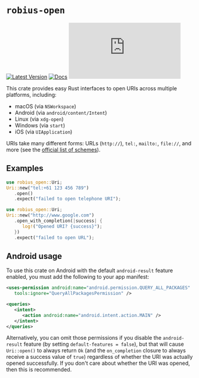# `robius-open`

[![Latest Version](https://img.shields.io/crates/v/robius-open.svg)](https://crates.io/crates/robius-open)
[![Docs](https://docs.rs/robius-open/badge.svg)](https://docs.rs/robius-open/latest/robius_open/)
[![Project Robius Matrix Chat](https://img.shields.io/matrix/robius-general%3Amatrix.org?server_fqdn=matrix.org&style=flat&logo=matrix&label=Project%20Robius%20Matrix%20Chat&color=B7410E)](https://matrix.to/#/#robius:matrix.org)

This crate provides easy Rust interfaces to open URIs across multiple platforms, including:
- macOS (via `NSWorkspace`)
- Android (via `android/content/Intent`)
- Linux (via `xdg-open`)
- Windows (via `start`)
- iOS (via `UIApplication`)

URIs take many different forms: URLs (`http://`), `tel:`, `mailto:`, `file://`, and more (see the [official list of schemes](https://www.iana.org/assignments/uri-schemes/uri-schemes.xhtml)).

## Examples

```rust
use robius_open::Uri;
Uri::new("tel:+61 123 456 789")
   .open()
   .expect("failed to open telephone URI");
```

```rust
use robius_open::Uri;
Uri::new("http://www.google.com")
   .open_with_completion(|success| {
      log!("Opened URI? {success}");
   })
   .expect("failed to open URL");
```


## Android usage
To use this crate on Android with the default `android-result` feature enabled,
you must add the following to your app manifest:
```xml
<uses-permission android:name="android.permission.QUERY_ALL_PACKAGES"
   tools:ignore="QueryAllPackagesPermission" />

<queries>
   <intent>
      <action android:name="android.intent.action.MAIN" />
   </intent>
</queries>
```

Alternatively, you can omit those permissions if you disable the `android-result` feature
(by setting `default-features = false`),
but that will cause `Uri::open()` to always return `Ok`
(and the `on_completion` closure to always receive a success value of `true`)
regardless of whether the URI was actually opened successfully.
If you don't care about whether the URI was opened, then this is recommended.
